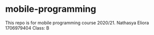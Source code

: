 # mobile-programming
This repo is for mobile programming course 2020/21.
Nathasya Eliora
1706979404
Class: B
